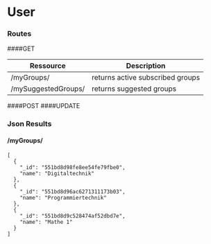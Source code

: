# User



### Routes
####GET

|Ressource   | Description  |
|---|---|
|/myGroups/   | returns active subscribed groups  |
|/mySuggestedGroups/   | returns suggested groups  |

####POST
####UPDATE


### Json Results
#### /myGroups/
```
[
  {
    "_id": "551bd8d98fe8ee54fe79fbe0",
    "name": "Digitaltechnik"
  },
  {
    "_id": "551bd8d96ac6271311173b03",
    "name": "Programmiertechnik"
  },
  {
    "_id": "551bd8d9c528474af52dbd7e",
    "name": "Mathe 1"
  }
]

```

